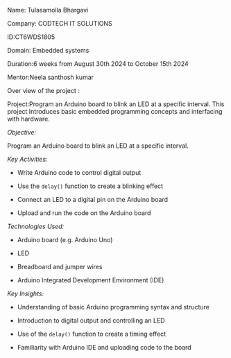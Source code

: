 Name: Tulasamolla Bhargavi

Company: CODTECH IT SOLUTIONS 

ID:CT6WDS1805

Domain: Embedded systems

Duration:6 weeks from August 30th 2024 to October 15th 2024

Mentor:Neela santhosh kumar 

Over view of the project :

 Project:Program an Arduino board to blink an LED at a specific interval. This project Introduces basic embedded programming concepts and interfacing with hardware.





*Objective:*

Program an Arduino board to blink an LED at a specific interval.



*Key Activities:*



- Write Arduino code to control digital output

- Use the `delay()` function to create a blinking effect

- Connect an LED to a digital pin on the Arduino board

- Upload and run the code on the Arduino board



*Technologies Used:*



- Arduino board (e.g. Arduino Uno)

- LED

- Breadboard and jumper wires

- Arduino Integrated Development Environment (IDE)



*Key Insights:*



- Understanding of basic Arduino programming syntax and structure

- Introduction to digital output and controlling an LED

- Use of the `delay()` function to create a timing effect

- Familiarity with Arduino IDE and uploading code to the board



 



